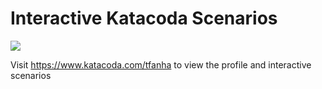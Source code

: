 # Interactive Katacoda Scenarios

[![](http://shields.katacoda.com/katacoda/tfanha/count.svg)](https://www.katacoda.com/tfanha "Get your profile on Katacoda.com")

Visit https://www.katacoda.com/tfanha to view the profile and interactive scenarios


